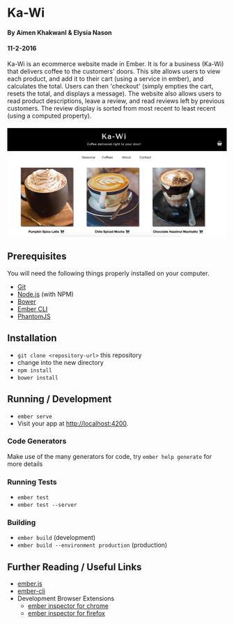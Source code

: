 # Ka-Wi
#### By Aimen KhakwanI & Elysia Nason
#### 11-2-2016

Ka-Wi is an ecommerce website made in Ember. It is for a business (Ka-Wi) that delivers coffee to the customers' doors. This site allows users to view each product, and add it to their cart (using a service in ember), and calculates the total. Users can then 'checkout' (simply empties the cart, resets the total, and displays a message). The website also allows users to read product descriptions, leave a review, and read reviews left by previous customers. The review display is sorted from most recent to least recent (using a computed property).
####
<img src="public/assets/img/screenshot.png" alt="a screenshot of t.he web app">

## Prerequisites

You will need the following things properly installed on your computer.

* [Git](http://git-scm.com/)
* [Node.js](http://nodejs.org/) (with NPM)
* [Bower](http://bower.io/)
* [Ember CLI](http://ember-cli.com/)
* [PhantomJS](http://phantomjs.org/)

## Installation

* `git clone <repository-url>` this repository
* change into the new directory
* `npm install`
* `bower install`

## Running / Development

* `ember serve`
* Visit your app at [http://localhost:4200](http://localhost:4200).

### Code Generators

Make use of the many generators for code, try `ember help generate` for more details

### Running Tests

* `ember test`
* `ember test --server`

### Building

* `ember build` (development)
* `ember build --environment production` (production)

## Further Reading / Useful Links

* [ember.js](http://emberjs.com/)
* [ember-cli](http://ember-cli.com/)
* Development Browser Extensions
  * [ember inspector for chrome](https://chrome.google.com/webstore/detail/ember-inspector/bmdblncegkenkacieihfhpjfppoconhi)
  * [ember inspector for firefox](https://addons.mozilla.org/en-US/firefox/addon/ember-inspector/)
